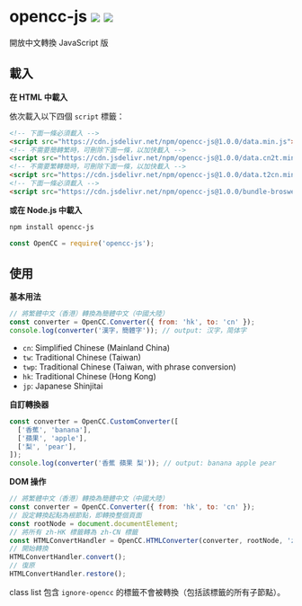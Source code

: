 # opencc-js [![](https://github.com/nk2028/opencc-js/workflows/Test/badge.svg)](https://github.com/nk2028/opencc-js/actions?query=workflow%3ATest) [![](https://data.jsdelivr.com/v1/package/npm/opencc-js/badge)](https://www.jsdelivr.com/package/npm/opencc-js)

開放中文轉換 JavaScript 版

## 載入

**在 HTML 中載入**

依次載入以下四個 `script` 標籤：

```html
<!-- 下面一條必須載入 -->
<script src="https://cdn.jsdelivr.net/npm/opencc-js@1.0.0/data.min.js"></script>
<!-- 不需要簡轉繁時，可刪除下面一條，以加快載入 -->
<script src="https://cdn.jsdelivr.net/npm/opencc-js@1.0.0/data.cn2t.min.js"></script>
<!-- 不需要繁轉簡時，可刪除下面一條，以加快載入 -->
<script src="https://cdn.jsdelivr.net/npm/opencc-js@1.0.0/data.t2cn.min.js"></script>
<!-- 下面一條必須載入 -->
<script src="https://cdn.jsdelivr.net/npm/opencc-js@1.0.0/bundle-broswer.min.js"></script>
```

**或在 Node.js 中載入**

```sh
npm install opencc-js
```

```javascript
const OpenCC = require('opencc-js');
```

## 使用

**基本用法**

```javascript
// 將繁體中文（香港）轉換為簡體中文（中國大陸）
const converter = OpenCC.Converter({ from: 'hk', to: 'cn' });
console.log(converter('漢字，簡體字')); // output: 汉字，简体字
```

- `cn`: Simplified Chinese (Mainland China)
- `tw`: Traditional Chinese (Taiwan)
- `twp`: Traditional Chinese (Taiwan, with phrase conversion)
- `hk`: Traditional Chinese (Hong Kong)
- `jp`: Japanese Shinjitai

**自訂轉換器**

```javascript
const converter = OpenCC.CustomConverter([
  ['香蕉', 'banana'],
  ['蘋果', 'apple'],
  ['梨', 'pear'],
]);
console.log(converter('香蕉 蘋果 梨')); // output: banana apple pear
```

**DOM 操作**

```javascript
// 將繁體中文（香港）轉換為簡體中文（中國大陸）
const converter = OpenCC.Converter({ from: 'hk', to: 'cn' });
// 設定轉換起點為根節點，即轉換整個頁面
const rootNode = document.documentElement;
// 將所有 zh-HK 標籤轉為 zh-CN 標籤
const HTMLConvertHandler = OpenCC.HTMLConverter(converter, rootNode, 'zh-HK', 'zh-CN');
// 開始轉換
HTMLConvertHandler.convert();
// 復原
HTMLConvertHandler.restore();
```

class list 包含 `ignore-opencc` 的標籤不會被轉換（包括該標籤的所有子節點）。
